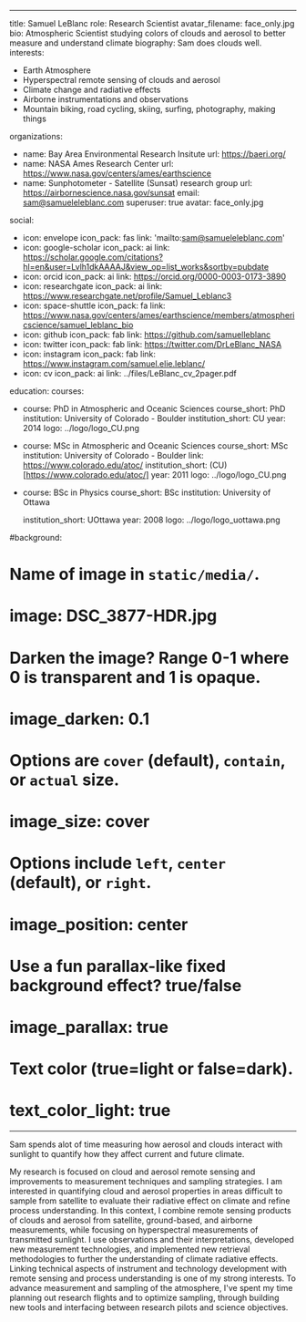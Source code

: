 
---
title: Samuel LeBlanc
role: Research Scientist
avatar_filename: face_only.jpg
bio: Atmospheric Scientist studying colors of clouds and aerosol to better
  measure and understand climate
biography: Sam does clouds well.
interests:
  - Earth Atmosphere
  - Hyperspectral remote sensing of clouds and aerosol
  - Climate change and radiative effects
  - Airborne instrumentations and observations
  - Mountain biking, road cycling, skiing, surfing, photography, making things

organizations:
  - name: Bay Area Environmental Research Insitute
    url: https://baeri.org/
  - name: NASA Ames Research Center
    url: https://www.nasa.gov/centers/ames/earthscience
  - name: Sunphotometer - Satellite (Sunsat) research group
    url: https://airbornescience.nasa.gov/sunsat
email: sam@samueleleblanc.com
superuser: true
avatar: face_only.jpg

social:
  - icon: envelope
    icon_pack: fas
    link: 'mailto:sam@samueleleblanc.com'
  - icon: google-scholar
    icon_pack: ai
    link: https://scholar.google.com/citations?hl=en&user=Lvlh1dkAAAAJ&view_op=list_works&sortby=pubdate
  - icon: orcid
    icon_pack: ai
    link: https://orcid.org/0000-0003-0173-3890
  - icon: researchgate
    icon_pack: ai
    link: https://www.researchgate.net/profile/Samuel_Leblanc3
  - icon: space-shuttle
    icon_pack: fa
    link: https://www.nasa.gov/centers/ames/earthscience/members/atmosphericscience/samuel_leblanc_bio
  - icon: github
    icon_pack: fab
    link: https://github.com/samuelleblanc
  - icon: twitter
    icon_pack: fab
    link: https://twitter.com/DrLeBlanc_NASA
  - icon: instagram
    icon_pack: fab
    link: https://www.instagram.com/samuel.elie.leblanc/
  - icon: cv
    icon_pack: ai
    link: ../files/LeBlanc_cv_2pager.pdf

education:
  courses:
  - course: PhD in Atmospheric and Oceanic Sciences
    course_short: PhD
    institution: University of Colorado - Boulder
    institution_short: CU
    year: 2014
    logo: ../logo/logo_CU.png
  - course: MSc in Atmospheric and Oceanic Sciences
    course_short: MSc
    institution: University of Colorado - Boulder
    link: https://www.colorado.edu/atoc/
    institution_short: (CU)[https://www.colorado.edu/atoc/]
    year: 2011
    logo: ../logo/logo_CU.png
  - course: BSc in Physics
    course_short: BSc
    institution: University of Ottawa

    institution_short: UOttawa
    year: 2008
    logo: ../logo/logo_uottawa.png

#background:
  # Name of image in `static/media/`.
#  image: DSC_3877-HDR.jpg
  # Darken the image? Range 0-1 where 0 is transparent and 1 is opaque.
#  image_darken: 0.1
  #  Options are `cover` (default), `contain`, or `actual` size.
#  image_size: cover
  # Options include `left`, `center` (default), or `right`.
#  image_position: center
  # Use a fun parallax-like fixed background effect? true/false
#  image_parallax: true
  # Text color (true=light or false=dark).
#  text_color_light: true
---

Sam spends alot of time measuring how aerosol and clouds interact with sunlight to quantify how they affect current and future climate.

My research is focused on cloud and aerosol remote sensing and improvements to measurement techniques and sampling strategies. I am interested in quantifying cloud and aerosol properties in areas difficult to sample from satellite to evaluate their radiative effect on climate and refine process understanding. In this context, I combine remote sensing products of clouds and aerosol from satellite, ground-based, and airborne measurements, while focusing on hyperspectral measurements of transmitted sunlight. I use observations and their interpretations, developed new measurement technologies, and implemented new retrieval methodologies to further the understanding of climate radiative effects. Linking technical aspects of instrument and technology development with remote sensing and process understanding is one of my strong interests. To advance measurement and sampling of the atmosphere, I've spent my time planning out research flights and to optimize sampling, through building new tools and interfacing between research pilots and science objectives.
